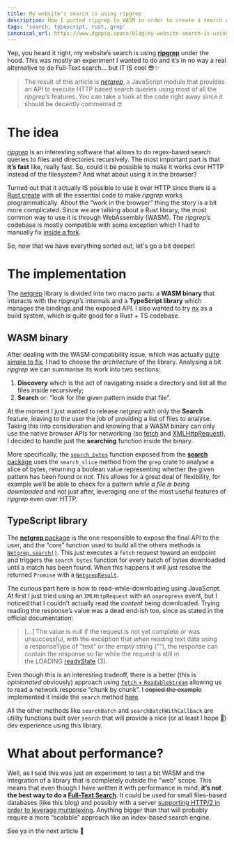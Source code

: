 ```yaml
---
title: My website's search is using ripgrep
description: How I ported ripgrep to WASM in order to create a search engine for my blog.
tags: 'search, typescript, rust, grep'
canonical_url: https://www.dgopsq.space/blog/my-website-search-is-using-ripgrep'
---
```


Yep, you heard it right, my website’s search is using [**ripgrep**](https://github.com/BurntSushi/ripgrep) under the hood. This was mostly an experiment I wanted to do and it’s in no way a real alternative to do Full-Text search… but IT IS cool 😎✨

> The result of this article is [*netgrep*](https://github.com/dgopsq/netgrep), a JavaScript module that provides an API to execute HTTP based search queries using most of all the *ripgrep*’s features. You can take a look at the code right away since it should be decently commented 🤓

# The idea

[*ripgrep*](https://github.com/BurntSushi/ripgrep) is an interesting software that allows to do regex-based search queries to files and directories recursively. The most important part is that **it’s fast** like, really fast. So, could it be possible to make it works over HTTP instead of the filesystem? And what about using it in the browser?

Turned out that it actually IS possible to use it over HTTP since there is a [Rust create](https://github.com/BurntSushi/ripgrep/tree/master/crates/grep) with all the essential code to make *ripgrep* works programmatically. About the “work in the browser” thing the story is a bit more complicated. Since we are talking about a Rust library, the most common way to use it is through WebAssembly (WASM). The *ripgrep*’s codebase is mostly compatible with some exception which I had to manually fix [inside a fork](https://github.com/dgopsq/ripgrep).

So, now that we have everything sorted out, let's go a bit deeper!

# The implementation

The [netgrep](https://github.com/dgopsq/netgrep) library is divided into two macro parts: a **WASM binary** that interacts with the *ripgrep*’s internals and a **TypeScript library** which manages the bindings and the exposed API. I also wanted to try [nx](https://nx.dev/) as a build system, which is quite good for a Rust + TS codebase.

## WASM binary

After dealing with the WASM compatibility issue, which was actually [quite simple to fix](https://github.com/BurntSushi/ripgrep/commit/645cb7e3baf7c2b286d652c3c960fcd45978c0fd), I had to choose the *architecture* of the library. Analysing a bit *ripgrep* we can summarise its work into two sections:

1. **Discovery** which is the act of navigating inside a directory and list all the files inside recursively;
2. **Search** or: “look for the given pattern inside that file”.

At the moment I just wanted to release *netgrep* with only the **Search** feature, leaving to the user the job of providing a list of files to analyse. Taking this into consideration and knowing that a WASM binary can only use the native browser APIs for networking (so [fetch](https://developer.mozilla.org/en-US/docs/Web/API/Fetch_API) and [XMLHttpRequest](https://developer.mozilla.org/en-US/docs/Web/API/XMLHttpRequest)), I decided to handle just the **searching** function inside the binary.

More specifically, the [`search_bytes`](https://github.com/dgopsq/netgrep/blob/main/packages/search/src/lib.rs#L12) function exposed from the [**search** package](https://github.com/dgopsq/netgrep/blob/main/packages/search) uses the `search_slice` method from the `grep` crate to analyse a slice of bytes, returning a boolean value representing whether the given pattern has been found or not. This allows for a great deal of flexibility, for example we’ll be able to check for a pattern *while a file is being downloaded* and not just after, leveraging one of the most useful features of *ripgrep* even over HTTP.

## TypeScript library

The [**netgrep** package](https://github.com/dgopsq/netgrep/tree/main/packages/netgrep) is the one responsible to expose the final API to the user, and the “core” function used to build all the others methods is [`Netgrep.search()`](https://github.com/dgopsq/netgrep/blob/main/packages/netgrep/src/lib/Netgrep.ts#L50). This just executes a `fetch` request toward an endpoint and triggers the `search_bytes` function for every batch of bytes downloaded until a match has been found. When this happens it will just resolve the returned `Promise` with a [`NetgrepResult`](https://github.com/dgopsq/netgrep/blob/main/packages/netgrep/src/lib/data/NetgrepResult.ts).

The curious part here is how to read-while-downloading using JavaScript. At first I just tried using an `XMLHttpRequest` with an `onprogress` event, but I noticed that I couldn’t actually read the *content* being downloaded. Trying reading the response’s value was a dead end-ish too, since as stated in the official documentation:

> […] The value is null if the request is not yet complete or was unsuccessful, with the exception that when reading text data using a responseType of "text" or the empty string (""), the response can contain the response so far while the request is still in the LOADING [readyState](https://developer.mozilla.org/en-US/docs/Web/API/XMLHttpRequest/readyState) (3).
> 

Even though this is an interesting tradeoff, there is a better (this is *opinionated* obviously) approach using [`fetch` + `ReadableStream`](https://developer.mozilla.org/en-US/docs/Web/API/Streams_API/Using_readable_streams#reading_the_stream) allowing us to read a network response “chunk by chunk”. I ~~copied the example~~ implemented it inside the `search` method [here](https://github.com/dgopsq/netgrep/blob/main/packages/netgrep/src/lib/Netgrep.ts#L95-L102).

All the other methods like `searchBatch` and `searchBatchWithCallback` are utility functions built over `search` that will provide a nice (or at least I hope 🥹) dev experience using this library.

# What about performance?

Well, as I said this was just an experiment to test a bit WASM and the integration of a library that is completely outside the "web" scope. This means that even though I have written it with performance in mind, **it’s not the best way to do a [Full-Text Search](https://en.wikipedia.org/wiki/Full-text_search)**. It could be used for small files-based databases (like this blog) and possibly with a server [supporting HTTP/2 in order to leverage multiplexing](https://http2.github.io/faq/#why-is-http2-multiplexed). Anything bigger than that will probably require a more “scalable” approach like an index-based search engine.

See ya in the next article 👋
